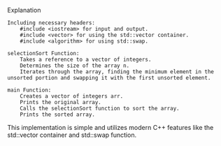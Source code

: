 Explanation

    Including necessary headers:
        #include <iostream> for input and output.
        #include <vector> for using the std::vector container.
        #include <algorithm> for using std::swap.

    selectionSort Function:
        Takes a reference to a vector of integers.
        Determines the size of the array n.
        Iterates through the array, finding the minimum element in the unsorted portion and swapping it with the first unsorted element.

    main Function:
        Creates a vector of integers arr.
        Prints the original array.
        Calls the selectionSort function to sort the array.
        Prints the sorted array.

This implementation is simple and utilizes modern C++ features like the std::vector container and std::swap function.
